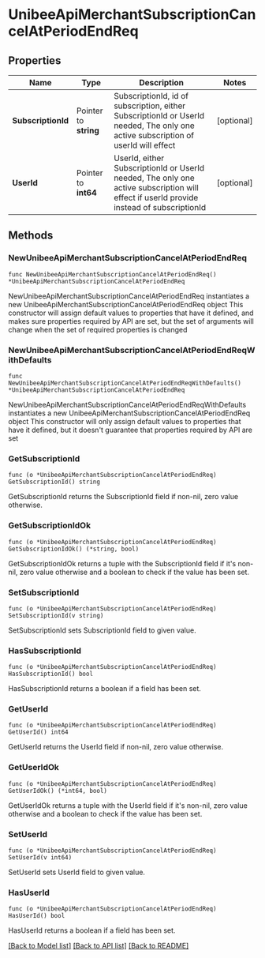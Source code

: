 # UnibeeApiMerchantSubscriptionCancelAtPeriodEndReq

## Properties

Name | Type | Description | Notes
------------ | ------------- | ------------- | -------------
**SubscriptionId** | Pointer to **string** | SubscriptionId, id of subscription, either SubscriptionId or UserId needed, The only one active subscription of userId will effect | [optional] 
**UserId** | Pointer to **int64** | UserId, either SubscriptionId or UserId needed, The only one active subscription will effect if userId provide instead of subscriptionId | [optional] 

## Methods

### NewUnibeeApiMerchantSubscriptionCancelAtPeriodEndReq

`func NewUnibeeApiMerchantSubscriptionCancelAtPeriodEndReq() *UnibeeApiMerchantSubscriptionCancelAtPeriodEndReq`

NewUnibeeApiMerchantSubscriptionCancelAtPeriodEndReq instantiates a new UnibeeApiMerchantSubscriptionCancelAtPeriodEndReq object
This constructor will assign default values to properties that have it defined,
and makes sure properties required by API are set, but the set of arguments
will change when the set of required properties is changed

### NewUnibeeApiMerchantSubscriptionCancelAtPeriodEndReqWithDefaults

`func NewUnibeeApiMerchantSubscriptionCancelAtPeriodEndReqWithDefaults() *UnibeeApiMerchantSubscriptionCancelAtPeriodEndReq`

NewUnibeeApiMerchantSubscriptionCancelAtPeriodEndReqWithDefaults instantiates a new UnibeeApiMerchantSubscriptionCancelAtPeriodEndReq object
This constructor will only assign default values to properties that have it defined,
but it doesn't guarantee that properties required by API are set

### GetSubscriptionId

`func (o *UnibeeApiMerchantSubscriptionCancelAtPeriodEndReq) GetSubscriptionId() string`

GetSubscriptionId returns the SubscriptionId field if non-nil, zero value otherwise.

### GetSubscriptionIdOk

`func (o *UnibeeApiMerchantSubscriptionCancelAtPeriodEndReq) GetSubscriptionIdOk() (*string, bool)`

GetSubscriptionIdOk returns a tuple with the SubscriptionId field if it's non-nil, zero value otherwise
and a boolean to check if the value has been set.

### SetSubscriptionId

`func (o *UnibeeApiMerchantSubscriptionCancelAtPeriodEndReq) SetSubscriptionId(v string)`

SetSubscriptionId sets SubscriptionId field to given value.

### HasSubscriptionId

`func (o *UnibeeApiMerchantSubscriptionCancelAtPeriodEndReq) HasSubscriptionId() bool`

HasSubscriptionId returns a boolean if a field has been set.

### GetUserId

`func (o *UnibeeApiMerchantSubscriptionCancelAtPeriodEndReq) GetUserId() int64`

GetUserId returns the UserId field if non-nil, zero value otherwise.

### GetUserIdOk

`func (o *UnibeeApiMerchantSubscriptionCancelAtPeriodEndReq) GetUserIdOk() (*int64, bool)`

GetUserIdOk returns a tuple with the UserId field if it's non-nil, zero value otherwise
and a boolean to check if the value has been set.

### SetUserId

`func (o *UnibeeApiMerchantSubscriptionCancelAtPeriodEndReq) SetUserId(v int64)`

SetUserId sets UserId field to given value.

### HasUserId

`func (o *UnibeeApiMerchantSubscriptionCancelAtPeriodEndReq) HasUserId() bool`

HasUserId returns a boolean if a field has been set.


[[Back to Model list]](../README.md#documentation-for-models) [[Back to API list]](../README.md#documentation-for-api-endpoints) [[Back to README]](../README.md)


